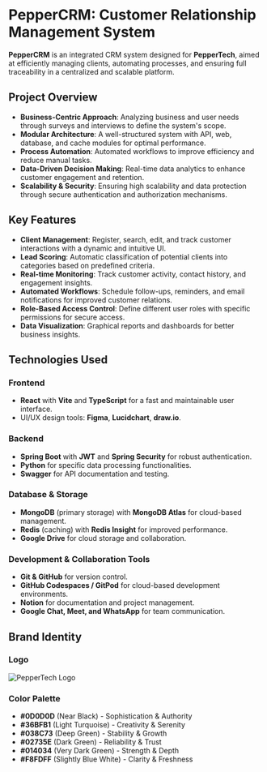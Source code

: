 # **PepperCRM: Customer Relationship Management System**

**PepperCRM** is an integrated CRM system designed for **PepperTech**, aimed at efficiently managing clients, automating processes, and ensuring full traceability in a centralized and scalable platform.

## **Project Overview**

- **Business-Centric Approach**: Analyzing business and user needs through surveys and interviews to define the system's scope.
- **Modular Architecture**: A well-structured system with API, web, database, and cache modules for optimal performance.
- **Process Automation**: Automated workflows to improve efficiency and reduce manual tasks.
- **Data-Driven Decision Making**: Real-time data analytics to enhance customer engagement and retention.
- **Scalability & Security**: Ensuring high scalability and data protection through secure authentication and authorization mechanisms.

## **Key Features**

- **Client Management**: Register, search, edit, and track customer interactions with a dynamic and intuitive UI.
- **Lead Scoring**: Automatic classification of potential clients into categories based on predefined criteria.
- **Real-time Monitoring**: Track customer activity, contact history, and engagement insights.
- **Automated Workflows**: Schedule follow-ups, reminders, and email notifications for improved customer relations.
- **Role-Based Access Control**: Define different user roles with specific permissions for secure access.
- **Data Visualization**: Graphical reports and dashboards for better business insights.

## **Technologies Used**

### **Frontend**
- **React** with **Vite** and **TypeScript** for a fast and maintainable user interface.
- UI/UX design tools: **Figma**, **Lucidchart**, **draw.io**.

### **Backend**
- **Spring Boot** with **JWT** and **Spring Security** for robust authentication.
- **Python** for specific data processing functionalities.
- **Swagger** for API documentation and testing.

### **Database & Storage**
- **MongoDB** (primary storage) with **MongoDB Atlas** for cloud-based management.
- **Redis** (caching) with **Redis Insight** for improved performance.
- **Google Drive** for cloud storage and collaboration.

### **Development & Collaboration Tools**
- **Git & GitHub** for version control.
- **GitHub Codespaces / GitPod** for cloud-based development environments.
- **Notion** for documentation and project management.
- **Google Chat, Meet, and WhatsApp** for team communication.

## **Brand Identity**

### **Logo**
![PepperTech Logo](https://avatars.githubusercontent.com/u/199486626?s=96&v=4)

### **Color Palette**

- **#0D0D0D** (Near Black) - Sophistication & Authority
- **#36BFB1** (Light Turquoise) - Creativity & Serenity
- **#038C73** (Deep Green) - Stability & Growth
- **#02735E** (Dark Green) - Reliability & Trust
- **#014034** (Very Dark Green) - Strength & Depth
- **#F8FDFF** (Slightly Blue White) - Clarity & Freshness

